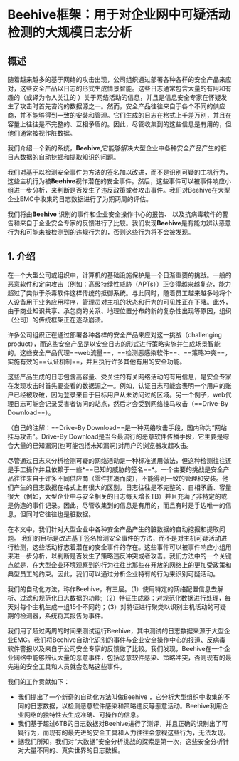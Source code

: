 # Beehive框架：用于对企业网中可疑活动检测的大规模日志分析

## 概述

随着越来越多的基于网络的攻击出现，公司组织通过部署各种各样的安全产品来应对，这些安全产品以日志的形式生成情景智能。这些日志通常包含大量的有用和有趣的（或译为令人关注的 ）关于网络活动的信息，并且是信息安全专家在怀疑发生了攻击时首先咨询的数据源之一。然而，安全产品往往来自于各个不同的供应商，并不能够得到一致的安装和管理。它们生成的日志在格式上千差万别，并且在容量上往往是不完整的、互相矛盾的。因此，尽管收集到的这些信息是有用的，但他们通常被视作脏数据。

​        我们介绍一个新的系统，**Beehive**,它能够解决大型企业中各种安全产品产生的脏日志数据的自动挖掘和提取知识的问题。

​       我们对基于以检测安全事件为方法的签名加以改进，而不是识别可疑的主机行为，这些主机行为被**Beehive**视作潜在的安全事件。然后，这些事件可以被事件响应小组进一步分析，来判断是否发生了违反政策或者攻击事件。我们对Beehive在大型企业EMC中收集的日志数据进行了为期两周的评估。

我们将由**Beehive** 识别的事件和企业安全操作中心的报告、 以及抗病毒软件的警告和来自于企业安全专家的反馈进行了比较。我们发现**Beehive**是有能力辨认恶意行为和可能未被检测到的违规行为的，否则这些行为将不会被发现。



## 1. 介绍

在一个大型公司或组织中，计算机的基础设施保护是一个日渐重要的挑战。一般的恶意软件和定向攻击（例如：高级持续性威胁（APTs））正变得越来越复杂，能力超过了类似于杀毒软件这样传统的抵御系统。与此同时，随着员工越来越多地将个人设备用于业务应用程序，管理员对主机的状态和行为的可见性正在下降。此外，由于商业知识共享、承包商的关系、地理位置分布的新的复杂性出现等原因，组织（公司）的传统框架正在逐渐崩溃。

​       许多公司组织正在通过部署各种各样的安全产品来应对这一挑战（challenging product），而这些安全产品是以安全日志的形式进行策略实施并生成场景智能的。这些安全产品代理==web流量==，==检测恶感染软件==、==策略冲突==，实施有效的==认证机制==，并且执行许多其他有用的安全功能。

​       这些产品生成的日志包含高容量、受关注的有关网络活动的有用信息，是安全专家在发现攻击时首先要查看的数据源之一。例如，认证日志可能会表明一个用户的账户已经被攻破，因为登录来自于目标用户从未访问过的区域。另一个例子，web代理日志可能会记录受害者访问的站点，然后才会受到网络挂马攻击（==Drive-By Download==）。

（自己的注解：==Drive-By Download==是一种网络攻击手段，国内称为“网站挂马攻击”。Drive-By Download是当今最流行的恶意软件传播手段，它主要是综合大量的已知漏洞(也可能包括未知漏洞)对用户的浏览器发起攻击。

​        尽管通过日志来分析检测可疑的网络活动是一种标准通用做法，但这种检测往往还是手工操作并且依赖于一些*==已知的威胁的签名==*。一个主要的挑战是安全产品往往来自于许多不同供应商（零件拼凑而成），不能得到一致的管理和安装。他们产生的日志数据在格式上有很大的区别，日志往往是不完整的、自相矛盾、容量很大（例如，大型企业中与安全相关的日志每天增长TB）并且充满了非特定的或是伪造的事件记录。因此，尽管收集到的信息是有用的，而且有时是手边唯一的信息，但同时它往往也是脏数据。

​      在本文中，我们针对大型企业中各种安全产品产生的脏数据的自动挖掘和提取问题。 我们的目标是改进基于签名检测安全事件的方法，而不是对主机可疑活动进行检测，这些活动标志着潜在的安全事件的存在。这些事件可以被事件响应小组用来进一步分析，以判断是否发生了策略违反冲突或者攻击。我们方法中的一个关键点就是，在大型企业环境观察到的行为往往比那些在开放的网络上的更加受政策和典型员工的约束。因此，我们可以通过分析企业特有的行为来识别可疑活动。

​       我们的自动化方法，称作Beehive，有三层。（1）使用特定的网络配置信息去解析、过滤和规范化日志数据的功能;（2）特征生成器：对规范化数据进行处理，每天对每个主机生成一组15个不同的；（3）对特征进行聚类以识别主机活动的可疑期的检测器，系统将其报告为事件。 

​       我们用了超过两周的时间来测试运行Beehive，其中测试的日志数据来源于大型企业EMC。我们将Beehive自动化识别的事件与企业安全操作中心的报道、反病毒软件警报以及来自于公司安全专家的反馈做了比较。我们发现，Beehive在一个企业网络中能够辨认大量的恶意事件，包括恶意软件感染、策略冲突，否则现有的最先进的安全工具和人员就会忽略这些事件。

 我们的工作贡献如下：

- 我们提出了一个新奇的自动化方法叫做Beehive ，它分析大型组织中收集的不同的日志数据，以检测恶意软件感染和策略违反等恶意活动。Beehive利用企业网络的独特性去生成准确、可操作的信息。
- 我们基于超过6TB的日志数据对Beehive进行了测评，并且正确的识别出了可疑行为，而现有的最先进的安全工具和人力往往会忽视这些行为，无法发现。
- 据我们所知，我们对“大数据”安全分析挑战的探索是第一次，这些安全分析针对大量不同的、真实世界的日志数据。

 